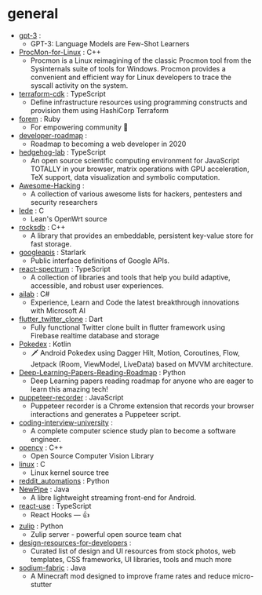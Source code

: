 # general
- [gpt-3](https://github.com/openai/gpt-3) : 
  - GPT-3: Language Models are Few-Shot Learners
- [ProcMon-for-Linux](https://github.com/microsoft/ProcMon-for-Linux) : C++
  - Procmon is a Linux reimagining of the classic Procmon tool from the Sysinternals suite of tools for Windows. Procmon provides a convenient and efficient way for Linux developers to trace the syscall activity on the system.
- [terraform-cdk](https://github.com/hashicorp/terraform-cdk) : TypeScript
  - Define infrastructure resources using programming constructs and provision them using HashiCorp Terraform
- [forem](https://github.com/forem/forem) : Ruby
  - For empowering community 🌱
- [developer-roadmap](https://github.com/kamranahmedse/developer-roadmap) : 
  - Roadmap to becoming a web developer in 2020
- [hedgehog-lab](https://github.com/lidangzzz/hedgehog-lab) : TypeScript
  - An open source scientific computing environment for JavaScript TOTALLY in your browser, matrix operations with GPU acceleration, TeX support, data visualization and symbolic computation.
- [Awesome-Hacking](https://github.com/Hack-with-Github/Awesome-Hacking) : 
  - A collection of various awesome lists for hackers, pentesters and security researchers
- [lede](https://github.com/coolsnowwolf/lede) : C
  - Lean's OpenWrt source
- [rocksdb](https://github.com/facebook/rocksdb) : C++
  - A library that provides an embeddable, persistent key-value store for fast storage.
- [googleapis](https://github.com/googleapis/googleapis) : Starlark
  - Public interface definitions of Google APIs.
- [react-spectrum](https://github.com/adobe/react-spectrum) : TypeScript
  - A collection of libraries and tools that help you build adaptive, accessible, and robust user experiences.
- [ailab](https://github.com/microsoft/ailab) : C#
  - Experience, Learn and Code the latest breakthrough innovations with Microsoft AI
- [flutter_twitter_clone](https://github.com/TheAlphamerc/flutter_twitter_clone) : Dart
  - Fully functional Twitter clone built in flutter framework using Firebase realtime database and storage
- [Pokedex](https://github.com/skydoves/Pokedex) : Kotlin
  - 🗡️ Android Pokedex using Dagger Hilt, Motion, Coroutines, Flow, Jetpack (Room, ViewModel, LiveData) based on MVVM architecture.
- [Deep-Learning-Papers-Reading-Roadmap](https://github.com/floodsung/Deep-Learning-Papers-Reading-Roadmap) : Python
  - Deep Learning papers reading roadmap for anyone who are eager to learn this amazing tech!
- [puppeteer-recorder](https://github.com/checkly/puppeteer-recorder) : JavaScript
  - Puppeteer recorder is a Chrome extension that records your browser interactions and generates a Puppeteer script.
- [coding-interview-university](https://github.com/jwasham/coding-interview-university) : 
  - A complete computer science study plan to become a software engineer.
- [opencv](https://github.com/opencv/opencv) : C++
  - Open Source Computer Vision Library
- [linux](https://github.com/torvalds/linux) : C
  - Linux kernel source tree
- [reddit_automations](https://github.com/KalleHallden/reddit_automations) : Python
- [NewPipe](https://github.com/TeamNewPipe/NewPipe) : Java
  - A libre lightweight streaming front-end for Android.
- [react-use](https://github.com/streamich/react-use) : TypeScript
  - React Hooks — 👍
- [zulip](https://github.com/zulip/zulip) : Python
  - Zulip server - powerful open source team chat
- [design-resources-for-developers](https://github.com/bradtraversy/design-resources-for-developers) : 
  - Curated list of design and UI resources from stock photos, web templates, CSS frameworks, UI libraries, tools and much more
- [sodium-fabric](https://github.com/jellysquid3/sodium-fabric) : Java
  - A Minecraft mod designed to improve frame rates and reduce micro-stutter
